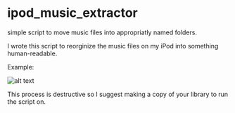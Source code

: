# ipod_music_extractor
simple script to move music files into appropriatly named folders.

I wrote this script to reorginize the music files on my iPod into something human-readable. 

Example:

![alt text][myImg]

[myImg]: http://evanfarry.com/random/example.png

This process is destructive so I suggest making a copy of your library to run the script on.
